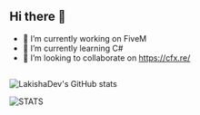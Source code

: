 ## Hi there 👋

- 🔭 I’m currently working on FiveM
- 🌱 I’m currently learning C#
- 👯 I’m looking to collaborate on https://cfx.re/
## 

![LakishaDev's GitHub stats](https://github-readme-stats.vercel.app/api?username=LakishaDev&count_private=true&theme=tokyonight&show_icons=true&hide_border=true)

![STATS](https://github-readme-stats.vercel.app/api/top-langs/?username=LakishaDev&layout=compact&theme=cobalt&hide_border=true)